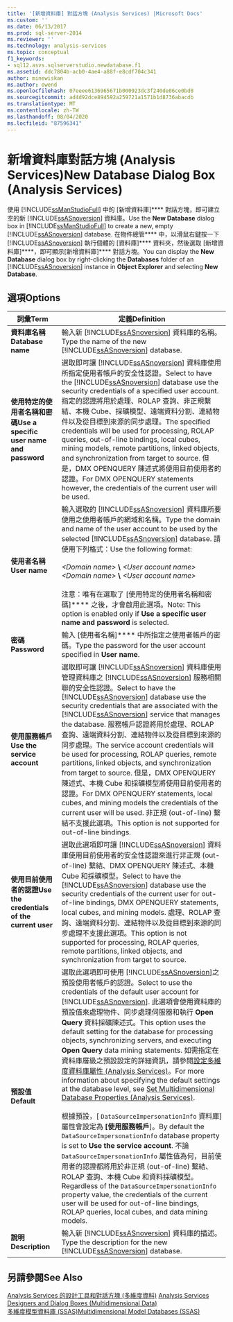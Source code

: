 ```yaml
---
title: '[新增資料庫] 對話方塊 (Analysis Services) |Microsoft Docs'
ms.custom: ''
ms.date: 06/13/2017
ms.prod: sql-server-2014
ms.reviewer: ''
ms.technology: analysis-services
ms.topic: conceptual
f1_keywords:
- sql12.asvs.sqlserverstudio.newdatabase.f1
ms.assetid: ddc7804b-acb0-4ae4-a88f-e8cdf704c341
author: minewiskan
ms.author: owend
ms.openlocfilehash: 07eeee6136965671b000923dc3f240de06ce0bd0
ms.sourcegitcommit: ad4d92dce894592a259721a1571b1d8736abacdb
ms.translationtype: MT
ms.contentlocale: zh-TW
ms.lasthandoff: 08/04/2020
ms.locfileid: "87596341"
---
```

# <a name="new-database-dialog-box-analysis-services"></a><span data-ttu-id="74a98-102">新增資料庫對話方塊 (Analysis Services)</span><span class="sxs-lookup"><span data-stu-id="74a98-102">New Database Dialog Box (Analysis Services)</span></span>
  <span data-ttu-id="74a98-103">使用 [!INCLUDE[ssManStudioFull](../includes/ssmanstudiofull-md.md)] 中的 [新增資料庫]\*\*\*\* 對話方塊，即可建立空的新 [!INCLUDE[ssASnoversion](../includes/ssasnoversion-md.md)] 資料庫。</span><span class="sxs-lookup"><span data-stu-id="74a98-103">Use the **New Database** dialog box in [!INCLUDE[ssManStudioFull](../includes/ssmanstudiofull-md.md)] to create a new, empty [!INCLUDE[ssASnoversion](../includes/ssasnoversion-md.md)] database.</span></span> <span data-ttu-id="74a98-104">在物件總管\*\*\*\* 中，以滑鼠右鍵按一下 [!INCLUDE[ssASnoversion](../includes/ssasnoversion-md.md)] 執行個體的 [資料庫]\*\*\*\* 資料夾，然後選取 [新增資料庫]\*\*\*\*，即可顯示[新增資料庫]\*\*\*\* 對話方塊。</span><span class="sxs-lookup"><span data-stu-id="74a98-104">You can display the **New Database** dialog box by right-clicking the **Databases** folder of an [!INCLUDE[ssASnoversion](../includes/ssasnoversion-md.md)] instance in **Object Explorer** and selecting **New Database**.</span></span>  
  
## <a name="options"></a><span data-ttu-id="74a98-105">選項</span><span class="sxs-lookup"><span data-stu-id="74a98-105">Options</span></span>  
  
|<span data-ttu-id="74a98-106">詞彙</span><span class="sxs-lookup"><span data-stu-id="74a98-106">Term</span></span>|<span data-ttu-id="74a98-107">定義</span><span class="sxs-lookup"><span data-stu-id="74a98-107">Definition</span></span>|  
|----------|----------------|  
|<span data-ttu-id="74a98-108">**資料庫名稱**</span><span class="sxs-lookup"><span data-stu-id="74a98-108">**Database name**</span></span>|<span data-ttu-id="74a98-109">輸入新 [!INCLUDE[ssASnoversion](../includes/ssasnoversion-md.md)] 資料庫的名稱。</span><span class="sxs-lookup"><span data-stu-id="74a98-109">Type the name of the new [!INCLUDE[ssASnoversion](../includes/ssasnoversion-md.md)] database.</span></span>|  
|<span data-ttu-id="74a98-110">**使用特定的使用者名稱和密碼**</span><span class="sxs-lookup"><span data-stu-id="74a98-110">**Use a specific user name and password**</span></span>|<span data-ttu-id="74a98-111">選取即可讓 [!INCLUDE[ssASnoversion](../includes/ssasnoversion-md.md)] 資料庫使用所指定使用者帳戶的安全性認證。</span><span class="sxs-lookup"><span data-stu-id="74a98-111">Select to have the [!INCLUDE[ssASnoversion](../includes/ssasnoversion-md.md)] database use the security credentials of a specified user account.</span></span> <span data-ttu-id="74a98-112">指定的認證將用於處理、ROLAP 查詢、非正規繫結、本機 Cube、採礦模型、遠端資料分割、連結物件以及從目標到來源的同步處理。</span><span class="sxs-lookup"><span data-stu-id="74a98-112">The specified credentials will be used for processing, ROLAP queries, out-of-line bindings, local cubes, mining models, remote partitions, linked objects, and synchronization from target to source.</span></span> <span data-ttu-id="74a98-113">但是，DMX OPENQUERY 陳述式將使用目前使用者的認證。</span><span class="sxs-lookup"><span data-stu-id="74a98-113">For DMX OPENQUERY statements however, the credentials of the current user will be used.</span></span>|  
|<span data-ttu-id="74a98-114">**使用者名稱**</span><span class="sxs-lookup"><span data-stu-id="74a98-114">**User name**</span></span>|<span data-ttu-id="74a98-115">輸入選取的 [!INCLUDE[ssASnoversion](../includes/ssasnoversion-md.md)] 資料庫所要使用之使用者帳戶的網域和名稱。</span><span class="sxs-lookup"><span data-stu-id="74a98-115">Type the domain and name of the user account to be used by the selected [!INCLUDE[ssASnoversion](../includes/ssasnoversion-md.md)] database.</span></span> <span data-ttu-id="74a98-116">請使用下列格式：</span><span class="sxs-lookup"><span data-stu-id="74a98-116">Use the following format:</span></span><br /><br /> <span data-ttu-id="74a98-117">*\<Domain name>* **\\** *\<User account name>*</span><span class="sxs-lookup"><span data-stu-id="74a98-117">*\<Domain name>* **\\** *\<User account name>*</span></span><br /><br /> <span data-ttu-id="74a98-118">注意：唯有在選取了 [使用特定的使用者名稱和密碼]\*\*\*\* 之後，才會啟用此選項。</span><span class="sxs-lookup"><span data-stu-id="74a98-118">Note: This option is enabled only if **Use a specific user name and password** is selected.</span></span>|  
|<span data-ttu-id="74a98-119">**密碼**</span><span class="sxs-lookup"><span data-stu-id="74a98-119">**Password**</span></span>|<span data-ttu-id="74a98-120">輸入 [使用者名稱]\*\*\*\* 中所指定之使用者帳戶的密碼。</span><span class="sxs-lookup"><span data-stu-id="74a98-120">Type the password for the user account specified in **User name**.</span></span>|  
|<span data-ttu-id="74a98-121">**使用服務帳戶**</span><span class="sxs-lookup"><span data-stu-id="74a98-121">**Use the service account**</span></span>|<span data-ttu-id="74a98-122">選取即可讓 [!INCLUDE[ssASnoversion](../includes/ssasnoversion-md.md)] 資料庫使用管理資料庫之 [!INCLUDE[ssASnoversion](../includes/ssasnoversion-md.md)] 服務相關聯的安全性認證。</span><span class="sxs-lookup"><span data-stu-id="74a98-122">Select to have the [!INCLUDE[ssASnoversion](../includes/ssasnoversion-md.md)] database use the security credentials that are associated with the [!INCLUDE[ssASnoversion](../includes/ssasnoversion-md.md)] service that manages the database.</span></span> <span data-ttu-id="74a98-123">服務帳戶認證將用於處理、ROLAP 查詢、遠端資料分割、連結物件以及從目標到來源的同步處理。</span><span class="sxs-lookup"><span data-stu-id="74a98-123">The service account credentials will be used for processing, ROLAP queries, remote partitions, linked objects, and synchronization from target to source.</span></span> <span data-ttu-id="74a98-124">但是，DMX OPENQUERY 陳述式、本機 Cube 和採礦模型將使用目前使用者的認證。</span><span class="sxs-lookup"><span data-stu-id="74a98-124">For DMX OPENQUERY statements, local cubes, and mining models the credentials of the current user will be used.</span></span> <span data-ttu-id="74a98-125">非正規 (out-of-line) 繫結不支援此選項。</span><span class="sxs-lookup"><span data-stu-id="74a98-125">This option is not supported for out-of-line bindings.</span></span>|  
|<span data-ttu-id="74a98-126">**使用目前使用者的認證**</span><span class="sxs-lookup"><span data-stu-id="74a98-126">**Use the credentials of the current user**</span></span>|<span data-ttu-id="74a98-127">選取此選項即可讓 [!INCLUDE[ssASnoversion](../includes/ssasnoversion-md.md)] 資料庫使用目前使用者的安全性認證來進行非正規 (out-of-line) 繫結、DMX OPENQUERY 陳述式、本機 Cube 和採礦模型。</span><span class="sxs-lookup"><span data-stu-id="74a98-127">Select to have the [!INCLUDE[ssASnoversion](../includes/ssasnoversion-md.md)] database use the security credentials of the current user for out-of-line bindings, DMX OPENQUERY statements, local cubes, and mining models.</span></span> <span data-ttu-id="74a98-128">處理、ROLAP 查詢、遠端資料分割、連結物件以及從目標到來源的同步處理不支援此選項。</span><span class="sxs-lookup"><span data-stu-id="74a98-128">This option is not supported for processing, ROLAP queries, remote partitions, linked objects, and synchronization from target to source.</span></span>|  
|<span data-ttu-id="74a98-129">**預設值**</span><span class="sxs-lookup"><span data-stu-id="74a98-129">**Default**</span></span>|<span data-ttu-id="74a98-130">選取此選項即可使用 [!INCLUDE[ssASnoversion](../includes/ssasnoversion-md.md)]之預設使用者帳戶的認證。</span><span class="sxs-lookup"><span data-stu-id="74a98-130">Select to use the credentials of the default user account for [!INCLUDE[ssASnoversion](../includes/ssasnoversion-md.md)].</span></span> <span data-ttu-id="74a98-131">此選項會使用資料庫的預設值來處理物件、同步處理伺服器和執行 **Open Query** 資料採礦陳述式。</span><span class="sxs-lookup"><span data-stu-id="74a98-131">This option uses the default setting for the database for processing objects, synchronizing servers, and executing **Open Query** data mining statements.</span></span> <span data-ttu-id="74a98-132">如需指定在資料庫層級之預設設定的詳細資訊，請參閱[設定多維度資料庫屬性 &#40;Analysis Services&#41;](multidimensional-models/set-multidimensional-database-properties-analysis-services.md)。</span><span class="sxs-lookup"><span data-stu-id="74a98-132">For more information about specifying the default settings at the database level, see [Set Multidimensional Database Properties &#40;Analysis Services&#41;](multidimensional-models/set-multidimensional-database-properties-analysis-services.md).</span></span><br /><br /> <span data-ttu-id="74a98-133">根據預設，[ `DataSourceImpersonationInfo` 資料庫] 屬性會設定為 **[使用服務帳戶**]。</span><span class="sxs-lookup"><span data-stu-id="74a98-133">By default the `DataSourceImpersonationInfo` database property is set to **Use the service account**.</span></span> <span data-ttu-id="74a98-134">不論 `DataSourceImpersonationInfo` 屬性值為何，目前使用者的認證都將用於非正規 (out-of-line) 繫結、ROLAP 查詢、本機 Cube 和資料採礦模型。</span><span class="sxs-lookup"><span data-stu-id="74a98-134">Regardless of the `DataSourceImpersonationInfo` property value, the credentials of the current user will be used for out-of-line bindings, ROLAP queries, local cubes, and data mining models.</span></span>|  
|<span data-ttu-id="74a98-135">**說明**</span><span class="sxs-lookup"><span data-stu-id="74a98-135">**Description**</span></span>|<span data-ttu-id="74a98-136">輸入新 [!INCLUDE[ssASnoversion](../includes/ssasnoversion-md.md)] 資料庫的描述。</span><span class="sxs-lookup"><span data-stu-id="74a98-136">Type the description for the new [!INCLUDE[ssASnoversion](../includes/ssasnoversion-md.md)] database.</span></span>|  
  
## <a name="see-also"></a><span data-ttu-id="74a98-137">另請參閱</span><span class="sxs-lookup"><span data-stu-id="74a98-137">See Also</span></span>  
 <span data-ttu-id="74a98-138">[Analysis Services 的設計工具和對話方塊 &#40;多維度資料&#41;](analysis-services-designers-and-dialog-boxes-multidimensional-data.md) </span><span class="sxs-lookup"><span data-stu-id="74a98-138">[Analysis Services Designers and Dialog Boxes &#40;Multidimensional Data&#41;](analysis-services-designers-and-dialog-boxes-multidimensional-data.md) </span></span>  
 [<span data-ttu-id="74a98-139">多維度模型資料庫 &#40;SSAS&#41;</span><span class="sxs-lookup"><span data-stu-id="74a98-139">Multidimensional Model Databases &#40;SSAS&#41;</span></span>](multidimensional-models/multidimensional-model-databases-ssas.md)  
  
  
